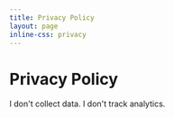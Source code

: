 ```yaml
---
title: Privacy Policy
layout: page
inline-css: privacy
---
```


# Privacy Policy

I don't collect data. I don't track analytics.
